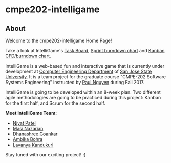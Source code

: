 # cmpe202-intelligame

## About

Welcome to the cmpe202-intelligame Home Page!

Take a look at IntelliGame's [Task Board](https://github.com/nguyensjsu/cmpe202-intelligame/projects/1), [Sprint burndown chart](https://docs.google.com/a/sjsu.edu/spreadsheets/d/1-ly4D-oXPEhyvYskkFmsm8n3-NE6Tz2ICrFPRniC6k8/edit?usp=sharing) and  [Kanban CFD/burndown chart](https://docs.google.com/a/sjsu.edu/spreadsheets/d/1dHsh0lqHa1oSwWzEw4BaylPXvOu0yQg38ygP4IT3L7g/edit?usp=sharing). 

IntelliGame is a web-based fun and interactive game that is currently under development at [Computer Engineering Department](https://cmpe.sjsu.edu/)  of [San Jose State University](http://www.sjsu.edu/). It is a team project for the graduate course "CMPE-202 Software Systems Engineering" instructed by [Paul Nguyen](https://github.com/paulnguyen/) during Fall 2017. 

IntelliGame is going to be developed within an 8-week plan. Two different agile methodologies are going to be practiced during this project: Kanban for the first half, and Scrum for the second half. 

**Meet IntelliGame Team:**
* [Niyat Patel](https://github.com/niyatpatel23295)
* [Masi Nazarian](https://github.com/Masea)
* [Dhanashree Goankar](https://github.com/dgaonkar17)
* [Ambika Bohra](https://github.com/ambikabohra)
* [Lavanya Kandukuri](https://github.com/lkandukuri)


Stay tuned with our exciting project! :)

